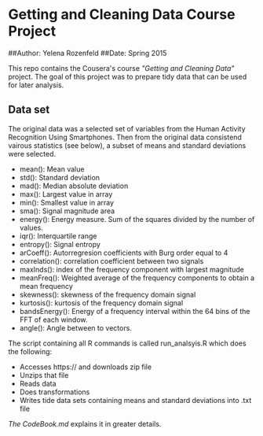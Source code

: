 
# Getting and Cleaning Data Course Project

##Author: Yelena Rozenfeld
##Date: Spring 2015

This repo contains the Cousera's course *"Getting and Cleaning Data"* project. The goal of this project was to prepare tidy data that can be used for later analysis. 

## Data set
The original data was a selected set of variables from the Human Activity Recognition Using Smartphones.
Then from the original data consistend vairous statistics (see below), a subset of means and standard deviations were selected.

* mean(): Mean value
* std(): Standard deviation
* mad(): Median absolute deviation 
* max(): Largest value in array
* min(): Smallest value in array
* sma(): Signal magnitude area
* energy(): Energy measure. Sum of the squares divided by the number of values. 
* iqr(): Interquartile range 
* entropy(): Signal entropy
* arCoeff(): Autorregresion coefficients with Burg order equal to 4
* correlation(): correlation coefficient between two signals
* maxInds(): index of the frequency component with largest magnitude
* meanFreq(): Weighted average of the frequency components to obtain a mean frequency
* skewness(): skewness of the frequency domain signal 
* kurtosis(): kurtosis of the frequency domain signal 
* bandsEnergy(): Energy of a frequency interval within the 64 bins of the FFT of each window.
* angle(): Angle between to vectors.



The script containing all R commands is called run_analsyis.R which does the following:
* Accesses https:// and downloads zip file
* Unzips that file
* Reads data
* Does transformations
* Writes tide data sets containing means and standard deviations into .txt file

*The CodeBook.md* explains it in greater details. 

